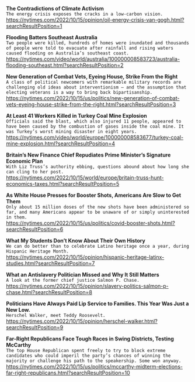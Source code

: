 **The Contradictions of Climate Activism**\
`The energy crisis exposes the cracks in a low-carbon vision.`\
https://nytimes.com/2022/10/15/opinion/oil-energy-crisis-van-gogh.html?searchResultPosition=1

**Flooding Batters Southeast Australia**\
`Two people were killed, hundreds of homes were inundated and thousands of people were told to evacuate after rainfall and rising waters caused flooding on Australia’s southeast coast.`\
https://nytimes.com/video/world/australia/100000008583723/australia-flooding-southeast.html?searchResultPosition=2

**New Generation of Combat Vets, Eyeing House, Strike From the Right**\
`A class of political newcomers with remarkable military records are challenging old ideas about interventionism — and the assumption that electing veterans is a way to bring back bipartisanship.`\
https://nytimes.com/2022/10/15/us/politics/new-generation-of-combat-vets-eyeing-house-strike-from-the-right.html?searchResultPosition=3

**At Least 41 Workers Killed in Turkey Coal Mine Explosion**\
`Officials said the blast, which also injured 11 people, appeared to have been caused by the combustion of gases inside the coal mine. It was Turkey’s worst mining disaster in eight years.`\
https://nytimes.com/video/world/europe/100000008583677/turkey-coal-mine-explosion.html?searchResultPosition=4

**Britain’s New Finance Chief Repudiates Prime Minister’s Signature Economic Plan**\
`With Liz Truss’s authority ebbing, questions abound about how long she can cling to her post.`\
https://nytimes.com/2022/10/15/world/europe/britain-truss-hunt-economics-taxes.html?searchResultPosition=5

**As White House Presses for Booster Shots, Americans Are Slow to Get Them**\
`Only about 15 million doses of the new shots have been administered so far, and many Americans appear to be unaware of or simply uninterested in them.`\
https://nytimes.com/2022/10/15/us/politics/covid-booster-shots.html?searchResultPosition=6

**What My Students Don’t Know About Their Own History**\
`We can do better than to celebrate Latino heritage once a year, during Hispanic Heritage Month.`\
https://nytimes.com/2022/10/15/opinion/hispanic-heritage-latinx-studies.html?searchResultPosition=7

**What an Antislavery Politician Missed and Why It Still Matters**\
`A look at the former chief justice Salmon P. Chase.`\
https://nytimes.com/2022/10/15/opinion/slavery-politics-salmon-p-chase.html?searchResultPosition=8

**Politicians Have Always Paid Lip Service to Families. This Year Was Just a New Low.**\
`Herschel Walker, meet Teddy Roosevelt.`\
https://nytimes.com/2022/10/15/opinion/herschel-walker.html?searchResultPosition=9

**Far-Right Republicans Face Tough Races in Swing Districts, Testing McCarthy**\
`The top House Republican spent freely to try to block extreme candidates who could imperil the party’s chances of winning the majority or challenge his path to the speakership. Some won anyway.`\
https://nytimes.com/2022/10/15/us/politics/mccarthy-midterm-elections-far-right-republicans.html?searchResultPosition=10

